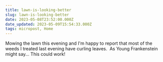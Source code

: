 ```yaml
---
title: lawn-is-looking-better
slug: lawn-is-looking-better
date: 2023-05-08T23:52:00.000Z
date_updated: 2023-05-09T15:54:33.000Z
tags: micropost, Home
---
```


Mowing the lawn this evening and I'm happy to report that most of the weeds I treated last evening have curling leaves.  As Young Frankenstein might say... This could work!

